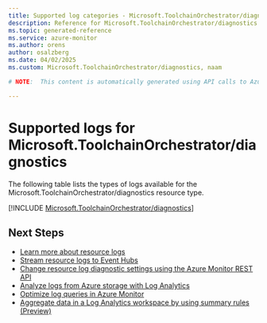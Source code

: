 ```yaml
---
title: Supported log categories - Microsoft.ToolchainOrchestrator/diagnostics
description: Reference for Microsoft.ToolchainOrchestrator/diagnostics in Azure Monitor Logs.
ms.topic: generated-reference
ms.service: azure-monitor
ms.author: orens
author: osalzberg
ms.date: 04/02/2025
ms.custom: Microsoft.ToolchainOrchestrator/diagnostics, naam

# NOTE:  This content is automatically generated using API calls to Azure. Any edits made on these files will be overwritten in the next run of the script. 

---
```





# Supported logs for Microsoft.ToolchainOrchestrator/diagnostics  
The following table lists the types of logs available for the Microsoft.ToolchainOrchestrator/diagnostics resource type.
  

  
[!INCLUDE [Microsoft.ToolchainOrchestrator/diagnostics](~/reusable-content/ce-skilling/azure/includes/azure-monitor/reference/logs/microsoft-toolchainorchestrator-diagnostics-logs-include.md)]  
  

## Next Steps

* [Learn more about resource logs](/azure/azure-monitor/essentials/platform-logs-overview)
* [Stream resource logs to Event Hubs](/azure/azure-monitor/essentials/resource-logs#send-to-azure-event-hubs)
* [Change resource log diagnostic settings using the Azure Monitor REST API](/rest/api/monitor/diagnosticsettings)
* [Analyze logs from Azure storage with Log Analytics](/azure/azure-monitor/essentials/resource-logs#send-to-log-analytics-workspace)
* [Optimize log queries in Azure Monitor](/azure/azure-monitor/logs/query-optimization)
* [Aggregate data in a Log Analytics workspace by using summary rules (Preview)](/azure/azure-monitor/logs/summary-rules)